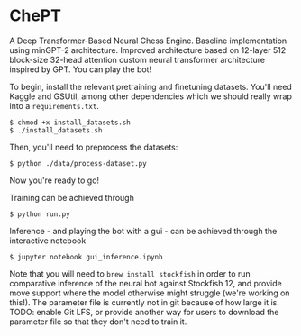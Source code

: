 # ChePT

A Deep Transformer-Based Neural Chess Engine.  Baseline implementation using minGPT-2 architecture.  Improved architecture based on 12-layer 512 block-size 32-head attention custom neural transformer architecture inspired by GPT.  You can play the bot!

To begin, install the relevant pretraining and finetuning datasets.  You'll need Kaggle and GSUtil, among other dependencies which we should really wrap into a `requirements.txt`.

    $ chmod +x install_datasets.sh
    $ ./install_datasets.sh

Then, you'll need to preprocess the datasets:

    $ python ./data/process-dataset.py
    
Now you're ready to go!

Training can be achieved through

    $ python run.py
    
Inference - and playing the bot with a gui - can be achieved through the interactive notebook 

    $ jupyter notebook gui_inference.ipynb
    
Note that you will need to `brew install stockfish` in order to run comparative inference of the neural bot against Stockfish 12, and provide move support where the model otherwise might struggle (we're working on this!).  The parameter file is currently not in git because of how large it is.  TODO: enable Git LFS, or provide another way for users to download the parameter file so that they don't need to train it.
